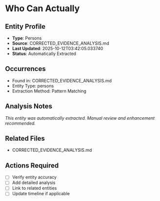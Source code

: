 # Who Can Actually

## Entity Profile
- **Type**: Persons
- **Source**: CORRECTED_EVIDENCE_ANALYSIS.md
- **Last Updated**: 2025-10-12T03:42:05.033740
- **Status**: Automatically Extracted

## Occurrences
- Found in: CORRECTED_EVIDENCE_ANALYSIS.md
- Entity Type: persons
- Extraction Method: Pattern Matching

## Analysis Notes
*This entity was automatically extracted. Manual review and enhancement recommended.*

## Related Files
- CORRECTED_EVIDENCE_ANALYSIS.md

## Actions Required
- [ ] Verify entity accuracy
- [ ] Add detailed analysis
- [ ] Link to related entities
- [ ] Update timeline if applicable
